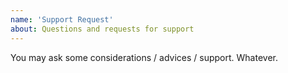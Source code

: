 ```yaml
---
name: 'Support Request'
about: Questions and requests for support
---
```


You may ask some considerations / advices / support. Whatever.